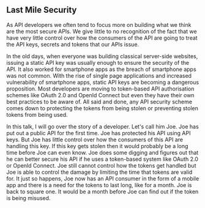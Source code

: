 ## Last Mile Security

As API developers we often tend to focus more on building what we think are the most secure APIs. We give little to no recognition of the fact that we have very little control over how the consumers of the API are going to treat the API keys, secrets and tokens that our APIs issue. 

In the old days, when everyone was building classical server-side websites, issuing a static API key was usually enough to ensure the security of the API. It also worked for smartphone apps as the breach of smartphone apps was not common. With the rise of single page applications and increased vulnerability of smartphone apps, static API keys are becoming a dangerous proposition. Most developers are moving to token-based API authorisation schemes like OAuth 2.0 and OpenId Connect but even they have their own best practices to be aware of. All said and done, any API security scheme comes down to protecting the tokens from being stolen or preventing stolen tokens from being used.   

In this talk, I will go over the story of a developer. Let's call him Joe. Joe has put out a public API for the first time. Joe has protected his API using API keys. But Joe has little control over how the consumers of this API are handling this key. If this key gets stolen then it would probably be a long time before Joe can even know. Joe does some digging and figures out that he can better secure his API if he uses a token-based system like OAuth 2.0 or OpenId Connect. Joe still cannot control how the tokens get handled but Joe is able to control the damage by limiting the time that tokens are valid for. It just so happens, Joe now has an API consumer in the form of a mobile app and there is a need for the tokens to last long, like for a month. Joe is back to square one. It would be a month before Joe can find out if the token is being misused. 